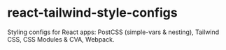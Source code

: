 # react-tailwind-style-configs
Styling configs for React apps: PostCSS (simple-vars &amp; nesting), Tailwind CSS, CSS Modules &amp; CVA, Webpack.
